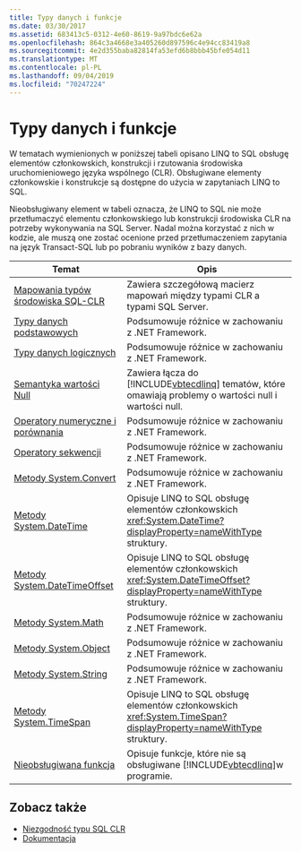 ```yaml
---
title: Typy danych i funkcje
ms.date: 03/30/2017
ms.assetid: 683413c5-0312-4e60-8619-9a97bdc6e62a
ms.openlocfilehash: 864c3a4668e3a405260d897596c4e94cc83419a8
ms.sourcegitcommit: 4e2d355baba82814fa53efd6b8bbb45bfe054d11
ms.translationtype: MT
ms.contentlocale: pl-PL
ms.lasthandoff: 09/04/2019
ms.locfileid: "70247224"
---
```

# <a name="data-types-and-functions"></a>Typy danych i funkcje
W tematach wymienionych w poniższej tabeli opisano LINQ to SQL obsługę elementów członkowskich, konstrukcji i rzutowania środowiska uruchomieniowego języka wspólnego (CLR). Obsługiwane elementy członkowskie i konstrukcje są dostępne do użycia w zapytaniach LINQ to SQL.  
  
 Nieobsługiwany element w tabeli oznacza, że LINQ to SQL nie może przetłumaczyć elementu członkowskiego lub konstrukcji środowiska CLR na potrzeby wykonywania na SQL Server. Nadal można korzystać z nich w kodzie, ale muszą one zostać ocenione przed przetłumaczeniem zapytania na język Transact-SQL lub po pobraniu wyników z bazy danych.  
  
|Temat|Opis|  
|-----------|-----------------|  
|[Mapowania typów środowiska SQL-CLR](sql-clr-type-mapping.md)|Zawiera szczegółową macierz mapowań między typami CLR a typami SQL Server.|  
|[Typy danych podstawowych](basic-data-types.md)|Podsumowuje różnice w zachowaniu z .NET Framework.|  
|[Typy danych logicznych](boolean-data-types.md)|Podsumowuje różnice w zachowaniu z .NET Framework.|  
|[Semantyka wartości Null](null-semantics.md)|Zawiera łącza do [!INCLUDE[vbtecdlinq](../../../../../../includes/vbtecdlinq-md.md)] tematów, które omawiają problemy o wartości null i wartości null.|  
|[Operatory numeryczne i porównania](numeric-and-comparison-operators.md)|Podsumowuje różnice w zachowaniu z .NET Framework.|  
|[Operatory sekwencji](sequence-operators.md)|Podsumowuje różnice w zachowaniu z .NET Framework.|  
|[Metody System.Convert](system-convert-methods.md)|Podsumowuje różnice w zachowaniu z .NET Framework.|  
|[Metody System.DateTime](system-datetime-methods.md)|Opisuje LINQ to SQL obsługę elementów członkowskich <xref:System.DateTime?displayProperty=nameWithType> struktury.|  
|[Metody System.DateTimeOffset](system-datetimeoffset-methods.md)|Opisuje LINQ to SQL obsługę elementów członkowskich <xref:System.DateTimeOffset?displayProperty=nameWithType> struktury.|  
|[Metody System.Math](system-math-methods.md)|Podsumowuje różnice w zachowaniu z .NET Framework.|  
|[Metody System.Object](system-object-methods.md)|Podsumowuje różnice w zachowaniu z .NET Framework.|  
|[Metody System.String](system-string-methods.md)|Podsumowuje różnice w zachowaniu z .NET Framework.|  
|[Metody System.TimeSpan](system-timespan-methods.md)|Opisuje LINQ to SQL obsługę elementów członkowskich <xref:System.TimeSpan?displayProperty=nameWithType> struktury.|  
|[Nieobsługiwana funkcja](unsupported-functionality.md)|Opisuje funkcje, które nie są obsługiwane [!INCLUDE[vbtecdlinq](../../../../../../includes/vbtecdlinq-md.md)]w programie.|  
  
## <a name="see-also"></a>Zobacz także

- [Niezgodność typu SQL CLR](sql-clr-type-mismatches.md)
- [Dokumentacja](reference.md)
